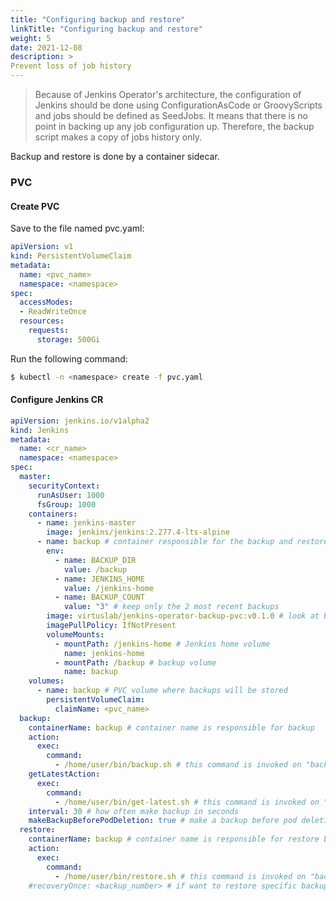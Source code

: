 ```yaml
---
title: "Configuring backup and restore"
linkTitle: "Configuring backup and restore"
weight: 5
date: 2021-12-08
description: >
Prevent loss of job history
---
```


> Because of Jenkins Operator's architecture, the configuration of Jenkins should be done using ConfigurationAsCode
> or GroovyScripts and jobs should be defined as SeedJobs. It means that there is no point in backing up any job configuration
> up. Therefore, the backup script makes a copy of jobs history only.

Backup and restore is done by a container sidecar.

### PVC

#### Create PVC

Save to the file named pvc.yaml:
```yaml
apiVersion: v1
kind: PersistentVolumeClaim
metadata:
  name: <pvc_name>
  namespace: <namespace>
spec:
  accessModes:
  - ReadWriteOnce
  resources:
    requests:
      storage: 500Gi
```

Run the following command:
```bash
$ kubectl -n <namespace> create -f pvc.yaml
```

#### Configure Jenkins CR

```yaml
apiVersion: jenkins.io/v1alpha2
kind: Jenkins
metadata:
  name: <cr_name>
  namespace: <namespace>
spec:
  master:
    securityContext:
      runAsUser: 1000
      fsGroup: 1000
    containers:
      - name: jenkins-master
        image: jenkins/jenkins:2.277.4-lts-alpine
      - name: backup # container responsible for the backup and restore
        env:
          - name: BACKUP_DIR
            value: /backup
          - name: JENKINS_HOME
            value: /jenkins-home
          - name: BACKUP_COUNT
            value: "3" # keep only the 2 most recent backups
        image: virtuslab/jenkins-operator-backup-pvc:v0.1.0 # look at backup/pvc directory
        imagePullPolicy: IfNotPresent
        volumeMounts:
          - mountPath: /jenkins-home # Jenkins home volume
            name: jenkins-home
          - mountPath: /backup # backup volume
            name: backup
    volumes:
      - name: backup # PVC volume where backups will be stored
        persistentVolumeClaim:
          claimName: <pvc_name>
  backup:
    containerName: backup # container name is responsible for backup
    action:
      exec:
        command:
          - /home/user/bin/backup.sh # this command is invoked on "backup" container to make backup, for example /home/user/bin/backup.sh <backup_number>, <backup_number> is passed by operator
    getLatestAction:
      exec:
        command:
          - /home/user/bin/get-latest.sh # this command is invoked on "backup" container to get last backup number before pod deletion; not having it in the CR may cause loss of data
    interval: 30 # how often make backup in seconds
    makeBackupBeforePodDeletion: true # make a backup before pod deletion
  restore:
    containerName: backup # container name is responsible for restore backup
    action:
      exec:
        command:
          - /home/user/bin/restore.sh # this command is invoked on "backup" container to make restore backup, for example /home/user/bin/restore.sh <backup_number>, <backup_number> is passed by operator
    #recoveryOnce: <backup_number> # if want to restore specific backup configure this field and then Jenkins will be restarted and desired backup will be restored
```